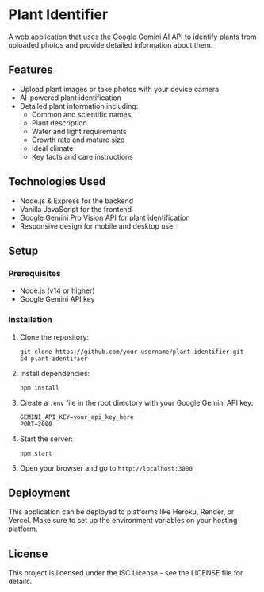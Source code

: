 # Plant Identifier

A web application that uses the Google Gemini AI API to identify plants from uploaded photos and provide detailed information about them.

## Features

- Upload plant images or take photos with your device camera
- AI-powered plant identification
- Detailed plant information including:
  - Common and scientific names
  - Plant description
  - Water and light requirements
  - Growth rate and mature size
  - Ideal climate
  - Key facts and care instructions

## Technologies Used

- Node.js & Express for the backend
- Vanilla JavaScript for the frontend
- Google Gemini Pro Vision API for plant identification
- Responsive design for mobile and desktop use

## Setup

### Prerequisites

- Node.js (v14 or higher)
- Google Gemini API key

### Installation

1. Clone the repository:
   ```
   git clone https://github.com/your-username/plant-identifier.git
   cd plant-identifier
   ```

2. Install dependencies:
   ```
   npm install
   ```

3. Create a `.env` file in the root directory with your Google Gemini API key:
   ```
   GEMINI_API_KEY=your_api_key_here
   PORT=3000
   ```

4. Start the server:
   ```
   npm start
   ```

5. Open your browser and go to `http://localhost:3000`

## Deployment

This application can be deployed to platforms like Heroku, Render, or Vercel. Make sure to set up the environment variables on your hosting platform.

## License

This project is licensed under the ISC License - see the LICENSE file for details.